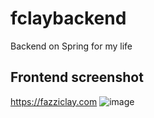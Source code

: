 # fclaybackend
Backend on Spring for my life


## Frontend screenshot
https://fazziclay.com
![image](https://github.com/user-attachments/assets/a1d96168-55a9-41f3-bcdb-bc88e4d31b22)

